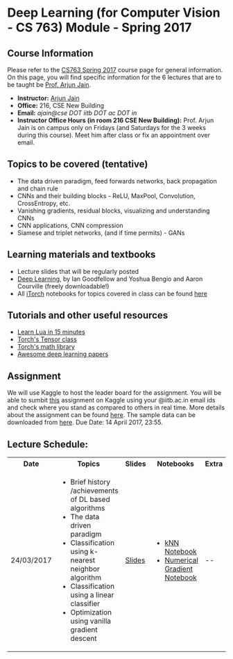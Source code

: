 
Deep Learning (for Computer Vision - CS 763) Module - Spring 2017
===================

Course Information
------------------
Please refer to the <a href="https://www.cse.iitb.ac.in/~ajitvr/CS763_Spring2017/">CS763 Spring 2017</a> course page for general information. On this page, you will find specific information for the 6 lectures that are to be taught be <a href="http://cse.iit.ac.in/~ajain/">Prof. Arjun Jain</a>.
<ul>
<li><b>Instructor:</b> <a href="http://cse.iit.ac.in/~ajain/">Arjun Jain</a>
<li><b>Office:</b> 216, CSE New Building
<li><b>Email:</b> <i>ajain@cse DOT iitb DOT ac DOT in</i>
<li><b>Instructor Office Hours (in room 216 CSE New Building):</b> Prof. Arjun Jain is on campus only on Fridays (and Saturdays for the 3 weeks during this course). Meet him after class or fix an appointment over email.
</ul>

Topics to be covered (tentative)
--------------------------------
<ul>
<li> The data driven paradigm, feed forwards networks, back propagation and chain rule
<li> CNNs and their building blocks -  ReLU, MaxPool, Convolution, CrossEntropy, etc.
<li> Vanishing gradients, residual blocks, visualizing and understanding CNNs
<li> CNN applications, CNN compression
<li> Siamese and triplet networks, (and if time permits) - GANs
</ul>	

Learning materials and textbooks
--------------------------------
<ul>
<li> Lecture slides that will be regularly posted
<li> <a href = "http://www.deeplearningbook.org/">Deep Learning</a>, by Ian Goodfellow and Yoshua Bengio and Aaron Courville (freely downloadable!)
<li> All <a href="https://github.com/facebook/iTorch">iTorch</a> notebooks for topics covered in class can be found <a href="https://github.com/cs763-dl/2017Spring/tree/master/Notebooks">here</a>
</ul>

Tutorials and other useful resources
------------------------------------
<ul>
	<li> <a href="http://tylerneylon.com/a/learn-lua/">Learn Lua in 15 minutes</a>
	<li> <a href="https://github.com/torch/torch7/blob/master/doc/tensor.md">Torch's Tensor class</a>
	<li> <a href="https://github.com/torch/torch7/blob/master/doc/maths.md">Torch's math library</a>
	<li> <a href="https://github.com/terryum/awesome-deep-learning-papers">Awesome deep learning papers</a>
</ul>
	
Assignment
----------
We will use Kaggle to host the leader board for the assignment. You will be able to sumbit <a href="https://inclass.kaggle.com/c/cse763-cifar10">this</a> assignment on Kaggle using your @iitb.ac.in email ids and check where you stand as compared to others in real time. More details about the assignment can be found <a href="https://github.com/cs763-dl/2017Spring/blob/master/Assignment/CS763-assignment-4.pdf">here</a>. The sample data can be downloaded from <a href="https://github.com/cs763-dl/2017Spring/raw/master/Assignment/CS763DeepLearningHW.tar.gz">here</a>. Due Date: 14 April 2017, 23:55.


Lecture Schedule: 
-----------------
<table>
  <tbody>
    <tr>
      <th>Date</th>
      <th>Topics</th>
      <th>Slides</th>
      <th>Notebooks</th>
      <th>Extra</th>      
    </tr>
    <tr>
      <td>24/03/2017</td>
      <td>
	      <ul>
	      <li> Brief history /achievements of DL based algorithms</li>
	      <li> The data driven paradigm</li>
	      <li> Classification using k-nearest neighbor algorithm</li>
	      <li> Classification using a linear classifier</li>
	      <li> Optimization using vanilla gradient descent</li>
	      </ul>
      </td>
      <td><a href="slides">Slides</a></td>
      <td>
	      <ul>
	      <li><a href="https://github.com/cs763-dl/2017Spring/blob/master/Notebooks/NN.ipynb">kNN Notebook</a></li>
	            <li><a href="https://github.com/cs763-dl/2017Spring/blob/master/Notebooks/manual_update.ipynb">Numerical Gradient Notebook</a></li>
	      </ul>
	  </td>
      <td>--</td>
    </tr>    
  </tbody>
</table>



